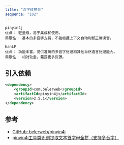 ```yaml
---
title: "汉字转拼音"
sequence: "102"
---
```


```text
pinyin4j
优点： 轻量级，易于集成和使用。
局限性： 基本的多音字支持，不能根据上下文自动判断正确读音。

hanLP
优点： 功能丰富，提供准确的多音字处理和其他自然语言处理能力。
局限性： 相对较重，需要更多资源。
```

## 引入依赖

```xml
<dependency>
    <groupId>com.belerweb</groupId>
    <artifactId>pinyin4j</artifactId>
    <version>2.5.1</version>
</dependency>
```

## 参考

- [GitHub: belerweb/pinyin4j](https://github.com/belerweb/pinyin4j)
- [pinyin4j工具类识别提取文本首字母全拼（支持多音字）](https://www.liqinglin0314.com/article/631)
